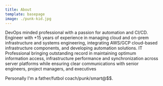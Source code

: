 ```yaml
---
title: About
template: basepage
image: ./punk-kid.jpg
---
```

DevOps minded professional with a passion for automation and CI/CD. Engineer with +15 years of experience in managing cloud and on-prem infrastructure and systems engineering, integrating AWS/GCP cloud-based infrastructure components, and developing automation solutions. IT Professional bringing outstanding record in maintaining optimum information access, infrastructure performance and synchronization across server platforms while ensuring clear communications with senior engineers, project managers, and executives

Personally I'm a father/futbol coach/punk/smart@$$.